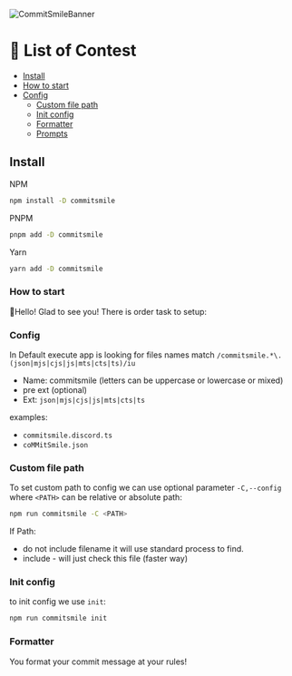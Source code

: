 ![CommitSmileBanner](https://github.com/INeedJobToStartWork/Commit-Smile/assets/97305201/7b18af3e-7472-47f5-99e8-6f97574d2ea7)

# 📜 List of Contest

- [Install](#-list-of-contest)
- [How to start](#how-to-start)
- [Config](#config)
  - [Custom file path](#custom-file-path)
  - [Init config](#init-config)
  - [Formatter](#formatter)
  - [Prompts](#prompts)

## Install

NPM

```bash copy
npm install -D commitsmile
```

PNPM

```bash copy
pnpm add -D commitsmile
```

Yarn

```bash copy
yarn add -D commitsmile
```

### How to start

👋Hello! Glad to see you! There is order task to setup:

### Config

In Default execute app is looking for files names match `/commitsmile.*\.(json|mjs|cjs|js|mts|cts|ts)/iu`

- Name: commitsmile (letters can be uppercase or lowercase or mixed)
- pre ext (optional)
- Ext: `json|mjs|cjs|js|mts|cts|ts`

examples:

- `commitsmile.discord.ts`
- `coMMitSmile.json`

### Custom file path

To set custom path to config we can use optional parameter `-C,--config` where `<PATH>` can be relative or absolute
path:

```bash copy
npm run commitsmile -C <PATH>
```

If Path:

- do not include filename it will use standard process to find.
- include - will just check this file (faster way)

### Init config

to init config we use `init`:

```bash copy
npm run commitsmile init
```

### Formatter

You format your commit message at your rules!
